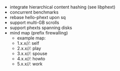 * integrate hierarchical content hashing (see libphext)
* concurrent benchmarks
* rebase hello-phext upon sq
* support multi-GB scrolls
* support phexts spanning disks
* mind map (prefix firewalling)
  * example map:
  * 1.x.x/*/*: self
  * 2.x.x/*/*: play
  * 3.x.x/*/*: spouse
  * 4.x.x/*/*: howto
  * 5.x.x/*/*: work
